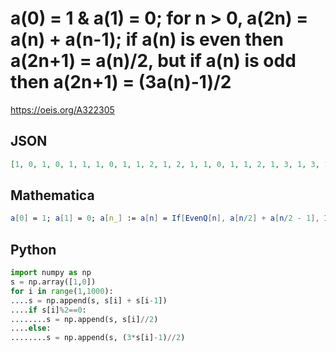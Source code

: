 # a\(0\) \= 1 & a\(1\) \= 0; for n \> 0, a\(2n\) \= a\(n\) \+ a\(n\-1\); if a\(n\) is even then a\(2n\+1\) \= a\(n\)/2, but if a\(n\) is odd then a\(2n\+1\) \= \(3a\(n\)\-1\)/2
https://oeis.org/A322305
## JSON
```JSON
[1, 0, 1, 0, 1, 1, 1, 0, 1, 1, 2, 1, 2, 1, 1, 0, 1, 1, 2, 1, 3, 1, 3, 1, 3, 1, 3, 1, 2, 1, 1, 0, 1, 1, 2, 1, 3, 1, 3, 1, 4, 4, 4, 1, 4, 4, 4, 1, 4, 4, 4, 1, 4, 4, 4, 1, 3, 1, 3, 1, 2, 1, 1, 0, 1, 1, 2, 1, 3, 1, 3, 1, 4, 4, 4, 1, 4, 4, 4, 1, 5, 2, 8, 2, 8, 2, 5, 1, 5, 2, 8, 2, 8, 2, 5, 1, 5, 2, 8, 2]
```
## Mathematica
```Mathematica
a[0] = 1; a[1] = 0; a[n_] := a[n] = If[EvenQ[n], a[n/2] + a[n/2 - 1], If[EvenQ[ a[(n - 1)/2]], a[(n - 1)/2]/2, (3*a[(n - 1)/2] - 1)/2]];  Array[a, 100, 0] (* _Amiram Eldar_, Aug 29 2019 *)
```
## Python
```Python
import numpy as np
s = np.array([1,0])
for i in range(1,1000):
....s = np.append(s, s[i] + s[i-1])
....if s[i]%2==0:
........s = np.append(s, s[i]//2)
....else:
........s = np.append(s, (3*s[i]-1)//2)
```

